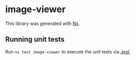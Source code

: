 # image-viewer

This library was generated with [Nx](https://nx.dev).

## Running unit tests

Run `nx test image-viewer` to execute the unit tests via [Jest](https://jestjs.io).
